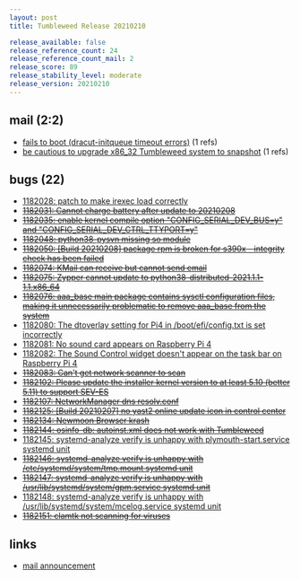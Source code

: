 ```yaml
---
layout: post
title: Tumbleweed Release 20210210

release_available: false
release_reference_count: 24
release_reference_count_mail: 2
release_score: 89
release_stability_level: moderate
release_version: 20210210
---
```


## mail (2:2)

- [fails to boot (dracut-initqueue timeout errors)](https://github.com/boombatower/tumbleweed-review/issues/10) (1 refs)
- [be cautious  to upgrade x86_32 Tumbleweed system to snapshot](https://github.com/boombatower/tumbleweed-review/issues/10) (1 refs)

## bugs (22)

<!--more-->

- [1182028: patch to make irexec load correctly](https://bugzilla.opensuse.org/show_bug.cgi?id=1182028)
- ~~[1182031: Cannot charge battery after update to 20210208](https://bugzilla.opensuse.org/show_bug.cgi?id=1182031)~~
- ~~[1182035: enable kernel compile option "CONFIG_SERIAL_DEV_BUS=y" and "CONFIG_SERIAL_DEV_CTRL_TTYPORT=y"](https://bugzilla.opensuse.org/show_bug.cgi?id=1182035)~~
- ~~[1182048: python38-pysvn missing so module](https://bugzilla.opensuse.org/show_bug.cgi?id=1182048)~~
- ~~[1182050: \[Build 20210208\] package rpm is broken for s390x - integrity check has been failed](https://bugzilla.opensuse.org/show_bug.cgi?id=1182050)~~
- ~~[1182074: KMail can receive but cannot send email](https://bugzilla.opensuse.org/show_bug.cgi?id=1182074)~~
- ~~[1182075: Zypper cannot update to python38-distributed-2021.1.1-1.1.x86_64](https://bugzilla.opensuse.org/show_bug.cgi?id=1182075)~~
- ~~[1182076: aaa_base main package contains sysctl configuration files, making it unnecessarily problematic to remove aaa_base from the system](https://bugzilla.opensuse.org/show_bug.cgi?id=1182076)~~
- [1182080: The dtoverlay setting for Pi4 in /boot/efi/config.txt is set incorrectly](https://bugzilla.opensuse.org/show_bug.cgi?id=1182080)
- [1182081: No sound card appears on Raspberry Pi 4](https://bugzilla.opensuse.org/show_bug.cgi?id=1182081)
- [1182082: The Sound Control widget doesn't appear on the task bar on Raspberry Pi 4](https://bugzilla.opensuse.org/show_bug.cgi?id=1182082)
- ~~[1182083: Can't get network scanner to scan](https://bugzilla.opensuse.org/show_bug.cgi?id=1182083)~~
- ~~[1182102: Please update the installer kernel version to at least 5.10 (better 5.11) to support SEV-ES](https://bugzilla.opensuse.org/show_bug.cgi?id=1182102)~~
- ~~[1182107: NetworkManager dns resolv.conf](https://bugzilla.opensuse.org/show_bug.cgi?id=1182107)~~
- ~~[1182125: \[Build 20210207\] no yast2 online update icon in control center](https://bugzilla.opensuse.org/show_bug.cgi?id=1182125)~~
- ~~[1182134: Newmoon Browser krash](https://bugzilla.opensuse.org/show_bug.cgi?id=1182134)~~
- ~~[1182144: osinfo-db: autoinst.xml does not work with Tumbleweed](https://bugzilla.opensuse.org/show_bug.cgi?id=1182144)~~
- [1182145: systemd-analyze verify is unhappy with plymouth-start.service systemd unit](https://bugzilla.opensuse.org/show_bug.cgi?id=1182145)
- ~~[1182146: systemd-analyze verify is unhappy with /etc/systemd/system/tmp.mount systemd unit](https://bugzilla.opensuse.org/show_bug.cgi?id=1182146)~~
- ~~[1182147: systemd-analyze verify is unhappy with /usr/lib/systemd/system/gpm.service systemd unit](https://bugzilla.opensuse.org/show_bug.cgi?id=1182147)~~
- [1182148: systemd-analyze verify is unhappy with /usr/lib/systemd/system/mcelog.service systemd unit](https://bugzilla.opensuse.org/show_bug.cgi?id=1182148)
- ~~[1182151: clamtk not scanning for viruses](https://bugzilla.opensuse.org/show_bug.cgi?id=1182151)~~



## links

- [mail announcement](https://github.com/boombatower/tumbleweed-review/issues/10)
